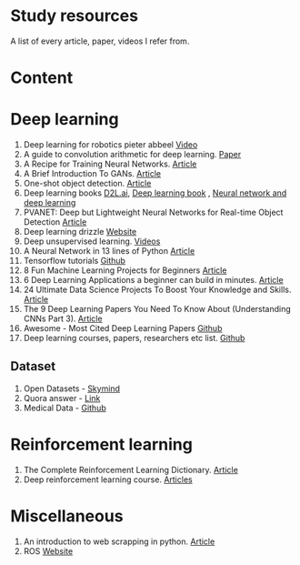 # Study resources
A list of every article, paper, videos I refer from. 

# Content

# Deep learning
1. Deep learning for robotics pieter abbeel [Video](https://www.youtube.com/watch?v=SYqV543LWoY)
2. A guide to convolution arithmetic for deep learning. [Paper](https://arxiv.org/abs/1603.07285)
3. A Recipe for Training Neural Networks. [Article](http://karpathy.github.io/2019/04/25/recipe/)
4. A Brief Introduction To GANs. [Article](https://medium.com/sigmoid/a-brief-introduction-to-gans-and-how-to-code-them-2620ee465c30)
5. One-shot object detection. [Article](http://machinethink.net/blog/object-detection/)
6. Deep learning books [D2L.ai](https://d2l.ai/), [Deep learning book](https://www.deeplearningbook.org/) , [Neural network and deep learning](http://neuralnetworksanddeeplearning.com/index.html)
7. PVANET: Deep but Lightweight Neural Networks for Real-time Object Detection [Article](https://towardsdatascience.com/pvanet-deep-but-lightweight-neural-networks-for-real-time-object-detection-aa9de432512)
8. Deep learning drizzle [Website](https://deep-learning-drizzle.github.io/)
9. Deep unsupervised learning. [Videos](https://www.youtube.com/channel/UCf4SX8kAZM_oGcZjMREsU9w/videos)
10. A Neural Network in 13 lines of Python [Article](https://iamtrask.github.io/2015/07/27/python-network-part2/)
11. Tensorflow tutorials [Github](https://github.com/MorvanZhou/Tensorflow-Tutorial)
12. 8 Fun Machine Learning Projects for Beginners [Article](https://elitedatascience.com/machine-learning-projects-for-beginners)
13. 6 Deep Learning Applications a beginner can build in minutes. [Article](https://www.analyticsvidhya.com/blog/2017/02/6-deep-learning-applications-beginner-python/)
14. 24 Ultimate Data Science Projects To Boost Your Knowledge and Skills. [Article](https://www.analyticsvidhya.com/blog/2018/05/24-ultimate-data-science-projects-to-boost-your-knowledge-and-skills/)
15. The 9 Deep Learning Papers You Need To Know About (Understanding CNNs Part 3). [Article](https://adeshpande3.github.io/adeshpande3.github.io/The-9-Deep-Learning-Papers-You-Need-To-Know-About.html)
16. Awesome - Most Cited Deep Learning Papers [Github](https://github.com/terryum/awesome-deep-learning-papers)
17. Deep learning courses, papers, researchers etc list. [Github](https://github.com/ChristosChristofidis/awesome-deep-learning)
## Dataset 
1. Open Datasets - [Skymind](https://skymind.ai/wiki/open-datasets)
2. Quora answer - [Link](https://www.quora.com/Where-can-I-find-large-datasets-open-to-the-public)
3. Medical Data - [Github](https://github.com/beamandrew/medical-data)

# Reinforcement learning
1. The Complete Reinforcement Learning Dictionary. [Article](https://towardsdatascience.com/the-complete-reinforcement-learning-dictionary-e16230b7d24e)
2. Deep reinforcement learning course. [Articles](https://simoninithomas.github.io/Deep_reinforcement_learning_Course/#syllabus)
# Miscellaneous
1. An introduction to web scrapping in python. [Article](https://medium.com/@shrutikalra251/an-introduction-to-web-scraping-using-python-edb0ccca42f?sk=a666980542c947ef6af72c9c6c5094b7)
2. ROS [Website](http://www.theconstructsim.com/)
